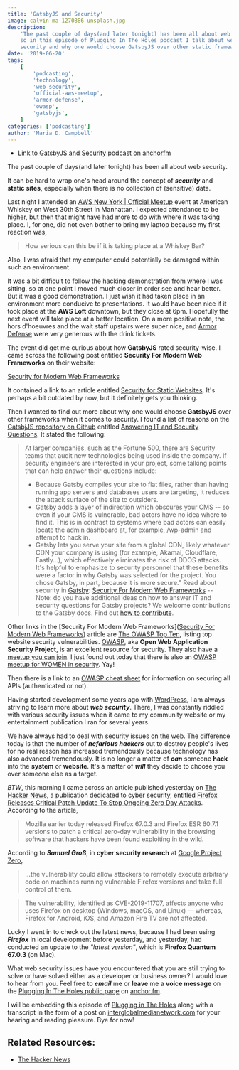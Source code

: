 ```yaml
---
title: 'GatsbyJS and Security'
image: calvin-ma-1270886-unsplash.jpg
description:
    'The past couple of days(and later tonight) has been all about web security,
    so in this episode of Plugging In The Holes podcast I talk about web
    security and why one would choose GatsbyJS over other static frameworks.'
date: '2019-06-20'
tags:
    [
        'podcasting',
        'technology',
        'web-security',
        'official-aws-meetup',
        'armor-defense',
        'owasp',
        'gatsbyjs',
    ]
categories: ['podcasting']
author: 'Maria D. Campbell'
---
```


-   [Link to GatsbyJS and Security podcast on anchorfm](https://anchor.fm/maria-campbell/episodes/GatsbyJS-and-Security-e4d5ms)

The past couple of days(and later tonight) has been all about web security.

It can be hard to wrap one's head around the concept of **_security_** and
**static sites**, especially when there is no collection of (sensitive) data.

Last night I attended an
[AWS New York | Official Meetup](https://www.meetup.com/AWS-NYC/) event at
American Whiskey on West 30th Street in Manhattan. I expected attendance to be
higher, but then that might have had more to do with where it was taking place.
I, for one, did not even bother to bring my laptop because my first reaction
was,

> How serious can this be if it is taking place at a Whiskey Bar?

Also, I was afraid that my computer could potentially be damaged within such an
environment.

It was a bit difficult to follow the hacking demonstration from where I was
sitting, so at one point I moved much closer in order see and hear better. But
it was a good demonstration. I just wish it had taken place in an environment
more conducive to presentations. It would have been nice if it took place at the
**AWS Loft** downtown, but they close at 6pm. Hopefully the next event will take
place at a better location. On a more positive note, the hors d'hoeuvres and the
wait staff upstairs were super nice, and [Armor Defense](https://www.armor.com/)
were very generous with the drink tickets.

The event did get me curious about how **GatsbyJS** rated security-wise. I came
across the following post entitled **Security For Modern Web Frameworks** on
their website:

[Security for Modern Web Frameworks](https://www.gatsbyjs.org/blog/2019-04-06-security-for-modern-web-frameworks/)

It contained a link to an article entitled
[Security for Static Websites](https://blog.sqreen.com/static-websites-security/).
It's perhaps a bit outdated by now, but it definitely gets you thinking.

Then I wanted to find out more about why one would choose **GatsbyJS** over
other frameworks when it comes to security. I found a list of reasons on the
[GatsbjJS repository on Github](https://github.com/gatsbyjs/gatsby) entitled
[Answering IT and Security Questions](https://github.com/gatsbyjs/gatsby/blob/master/docs/docs/answering-it-security.md).
It stated the following:

> At larger companies, such as the Fortune 500, there are Security teams that
> audit new technologies being used inside the company. If security engineers
> are interested in your project, some talking points that can help answer their
> questions include:
>
> -   Because Gatsby compiles your site to flat files, rather than having
>     running app servers and databases users are targeting, it reduces the
>     attack surface of the site to outsiders.
> -   Gatsby adds a layer of indirection which obscures your CMS -- so even if
>     your CMS is vulnerable, bad actors have no idea where to find it. This is
>     in contrast to systems where bad actors can easily locate the admin
>     dashboard at, for example, /wp-admin and attempt to hack in.
> -   Gatsby lets you serve your site from a global CDN, likely whatever CDN
>     your company is using (for example, Akamai, Cloudflare, Fastly...), which
>     effectively eliminates the risk of DDOS attacks. It's helpful to emphasize
>     to security personnel that these benefits were a factor in why Gatsby was
>     selected for the project. You chose Gatsby, in part, because it
>     is more secure." Read about security in
>     [Gatsby](https://www.gatsbyjs.org/): [Security For Modern Web Frameworks](https://www.gatsbyjs.org/blog/2019-04-06-security-for-modern-web-frameworks/#reach-skip-nav)
>     -- Note: do you have additional ideas on how to answer IT and security
>     questions for Gatsby projects? We welcome contributions to the Gatsby
>     docs. Find
>     out [how to contribute](https://www.gatsbyjs.org/contributing/how-to-contribute/).

Other links in the [Security For Modern Web
Frameworks]([Security For Modern Web Frameworks](https://www.gatsbyjs.org/blog/2019-04-06-security-for-modern-web-frameworks/#reach-skip-nav))
article are
[The OWASP Top Ten](https://www.owasp.org/index.php/Category:OWASP_Top_Ten_Project),
listing top website security vulnerabilities.
[OWASP](https://www.owasp.org/index.php/Main_Page), aka **Open Web Application
Security Project**, is an excellent resource for security. They also have a
[meetup you can join](https://www.meetup.com/owaspnyc/). I just found out today
that there is also an
[OWASP meetup for WOMEN in security](https://www.meetup.com/womeninappsec/).
Yay!

Then there is a link to an
[OWASP cheat sheet](https://github.com/OWASP/CheatSheetSeries/blob/master/cheatsheets/REST_Security_Cheat_Sheet.md)
for information on securing all APIs (authenticated or not).

Having started development some years ago with
[WordPress](https://wordpress.org/download/), I am always striving to learn more
about **_web security_**. There, I was constantly riddled with various security
issues when it came to my community website or my entertainment publication I
ran for several years.

We have always had to deal with security issues on the web. The difference today
is that the number of **_nefarious hackers_** out to destroy people's lives for
no real reason has increased tremendously because technology has also advanced
tremendously. It is no longer a matter of **_can_** someone **hack** into the
**system** or **website**. It's a matter of **_will_** they decide to choose you
over someone else as a target.

_BTW_, this morning I came across an article published yesterday on
[The Hacker News](https://thehackernews.com/), a publication dedicated to cyber
security, entitled
[Firefox Releases Critical Patch Update To Stop Ongoing Zero Day Attacks](https://thehackernews.com/2019/06/mozilla-firefox-patch-update.html).
According to the article,

> Mozilla earlier today released Firefox 67.0.3 and Firefox ESR 60.7.1 versions
> to patch a critical zero-day vulnerability in the browsing software that
> hackers have been found exploiting in the wild.

According to **_Samuel Groß_**, in **cyber security research** at
[Google Project Zero](https://googleprojectzero.blogspot.com/),

> ...the vulnerability could allow attackers to remotely execute arbitrary code
> on machines running vulnerable Firefox versions and take full control of them.

> The vulnerability, identified as CVE-2019-11707, affects anyone who uses
> Firefox on desktop (Windows, macOS, and Linux) — whereas, Firefox for Android,
> iOS, and Amazon Fire TV are not affected.

Lucky I went in to check out the latest news, because I had been using
**_Firefox_** in local development before yesterday, and yesterday, had
conducted an update to the _"latest version"_, which is **Firefox Quantum
67.0.3** (on Mac).

What web security issues have you encountered that you are still trying to solve
or have solved either as a developer or business owner? I would love to hear
from you. Feel free to **_email_** me or **leave** me a **voice message** on the
[Plugging In The Holes public page](https://anchor.fm/maria-campbell) on
[anchor.fm](https://anchor.fm/).

I will be embedding this episode of
[Plugging in The Holes](https://anchor.fm/maria-campbell/episodes/GatsbyJS-and-Security-e4d5ms)
along with a transcript in the form of a post on
[interglobalmedianetwork.com](https://www.interglobalmedianetwork.com) for your
hearing and reading pleasure. Bye for now!

## Related Resources:

-   [The Hacker News](https://thehackernews.com/)
